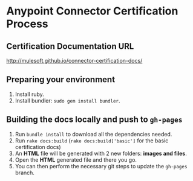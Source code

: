 # Anypoint Connector Certification Process 

## Certification Documentation URL
http://mulesoft.github.io/connector-certification-docs/

## Preparing your environment
1. Install ruby.
2. Install bundler: `sudo gem install bundler`.

## Building the docs locally and push to `gh-pages`

1. Run `bundle install` to download all the dependencies needed.
2. Run `rake docs:build` (`rake docs:build['basic']` for the basic certification docs)
3. An __HTML__ file will be generated with 2 new folders: __images and files__.
4. Open the __HTML__ generated file and there you go.
5. You can then perform the necessary git steps to update the `gh-pages` branch.
